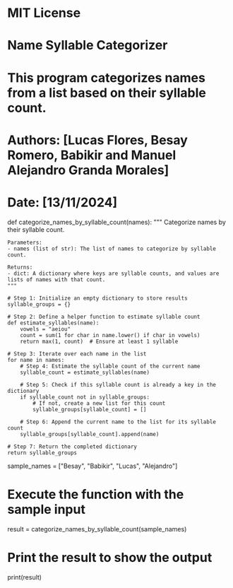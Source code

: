 # MIT License
# 
# Name Syllable Categorizer
# This program categorizes names from a list based on their syllable count.
# Authors: [Lucas Flores, Besay Romero, Babikir and Manuel Alejandro Granda Morales]
# Date: [13/11/2024]

def categorize_names_by_syllable_count(names):
    """
    Categorize names by their syllable count.
    
    Parameters:
    - names (list of str): The list of names to categorize by syllable count.
    
    Returns:
    - dict: A dictionary where keys are syllable counts, and values are lists of names with that count.
    """
    
    # Step 1: Initialize an empty dictionary to store results
    syllable_groups = {}
    
    # Step 2: Define a helper function to estimate syllable count
    def estimate_syllables(name):
        vowels = "aeiou"
        count = sum(1 for char in name.lower() if char in vowels)
        return max(1, count)  # Ensure at least 1 syllable
    
    # Step 3: Iterate over each name in the list
    for name in names:
        # Step 4: Estimate the syllable count of the current name
        syllable_count = estimate_syllables(name)
        
        # Step 5: Check if this syllable count is already a key in the dictionary
        if syllable_count not in syllable_groups:
            # If not, create a new list for this count
            syllable_groups[syllable_count] = []
        
        # Step 6: Append the current name to the list for its syllable count
        syllable_groups[syllable_count].append(name)
    
    # Step 7: Return the completed dictionary
    return syllable_groups

sample_names = ["Besay", "Babikir", "Lucas", "Alejandro"]
# Execute the function with the sample input
result = categorize_names_by_syllable_count(sample_names)

# Print the result to show the output
print(result)
